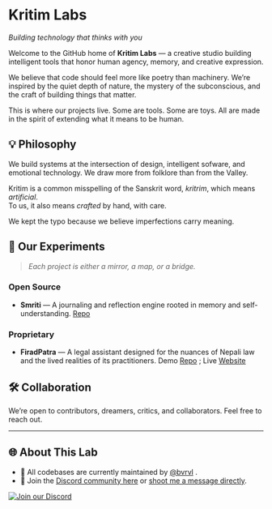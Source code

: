 #  Kritim Labs

*Building technology that thinks with you*

Welcome to the GitHub home of **Kritim Labs** — a creative studio building intelligent tools that honor human agency, memory, and creative expression.

We believe that code should feel more like poetry than machinery. We’re inspired by the quiet depth of nature, the mystery of the subconscious, and the craft of building things that matter.

This is where our projects live. Some are tools. Some are toys. All are made in the spirit of extending what it means to be human.

## 💡 Philosophy

We build systems at the intersection of design, intelligent sofware, and emotional technology. We draw more from folklore than from the Valley.

Kritim is a common misspelling of the Sanskrit word, *kritrim*, which means *artificial*.  
To us, it also means *crafted* by hand, with care.

We kept the typo because we believe imperfections carry meaning.

## 🧪 Our Experiments
>*Each project is either a mirror, a map, or a bridge.*

### Open Source
- **Smriti** — A journaling and reflection engine rooted in memory and self-understanding. [Repo](https://github.com/bvrvl/Smriti)
### Proprietary
- **FiradPatra** — A legal assistant designed for the nuances of Nepali law and the lived realities of its practitioners. Demo [Repo](https://github.com/bvrvl/firad-patra) ; Live [Website](https://firadpatra.com)


## 🛠️ Collaboration

We’re open to contributors, dreamers, critics, and collaborators. Feel free to reach out.

---

## 🌐 About This Lab
- 🔧 All codebases are currently maintained by [@bvrvl](https://github.com/bvrvl) .
- 💬 Join the [Discord community here](https://discord.gg/9bnJzxzHKU) or [shoot me a message directly](https://discord.com/users/bvrvl/).
  
[![Join our Discord](https://img.shields.io/badge/Discord-Join%20Chat-7289DA?logo=discord&logoColor=white&style=flat)](https://discord.gg/9bnJzxzHKU)
